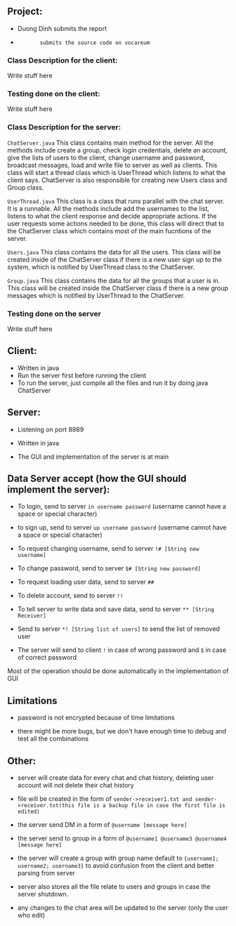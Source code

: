 ## Project: 
   + Duong Dinh submits the report 
   +            submits the source code on vocareum



   

### Class Description for the client:

Write stuff here

### Testing done on the client:

Write stuff here

### Class Description for the server:

```ChatServer.java``` This class contains main method for the server. All the methods include create a group, check login credentials, delete an account, give the lists of users to the client, change username and password, broadcast messages, load and write file to server as well as clients. This class will start a thread class which is UserThread which listens to what the client says. ChatServer is also responsible for creating new Users class and Group class.

```UserThread.java``` This class is a class that runs parallel with the chat server. It is a runnable. All the methods include add the usernames to the list, listens to what the client response and decide appropriate actions. If the user requests some actions needed to be done, this class will direct that to the ChatServer class which contains most of the main fucntions of the server.

```Users.java``` This class contains the data for all the users. This class will be created inside of the ChatServer class if there is a new user sign up to the system, which is notified by UserThread class to the ChatServer.

```Group.java``` This class contains the data for all the groups that a user is in. This class will be created inside the ChatServer class if there is a new group messages which is notified by UserThread to the ChatServer.

### Testing done on the server 

Write stuff here

## Client: 

   + Written in java
   + Run the server first before running the client
   + To run the server, just compile all the files and run it by doing java ChatServer
   

## Server:

   + Listening on port 8989
   
   + Written in java
   
   + The GUI and implementation of the server is at main
   
## Data Server accept (how the GUI should implement the server):

   + To login, send to server ```in username password``` (username cannot have a space or special character)
   
   + to sign up, send to server ```up username password``` (username cannot have a space or special character)
   
   + To request changing username, send to server ```!# [String new username]```
   
   + To change password, send to server ```$# [String new password]```
   
   + To request loading user data, send to server ```##```
   
   + To delete account, send to server ```!!```
   
   + To tell server to write data and save data, send to server ```** [String Receiver]```
   
   + Send to server ```*! [String list of users]``` to send the list of removed user 
   
   + The server will send to client ```!``` in case of wrong password and ```$``` in case of correct password
   
 Most of the operation should be done automatically in the implementation of GUI
   
## Limitations

   + password is not encrypted because of time limitations
   
   + there might be more bugs, but we don't have enough time to debug and test all the combinations
   
## Other:

   + server will create data for every chat and chat history, deleting user account will not delete their chat history
   
   + file will be created in the form of ```sender->receiver1.txt and sender->receiver.txt(this file is a backup file in case the first file is edited)```
   
   + the server send DM in a form of ```@username [message here]```
   
   + the server send to group in a form of ```@username1 @username3 @username4 [message here]```
   
   + the server will create a group with group name default to ```{username1; username2; username3}``` to avoid confusion from the client and better parsing from server
   
   + server also stores all the file relate to users and groups in case the server shutdown. 
   
   + any changes to the chat area will be updated to the server (only the user who edit)